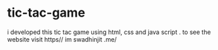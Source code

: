# tic-tac-game
i developed this tic tac game  using html, css and java script . to see the website  visit https// im swadhinjit .me/
